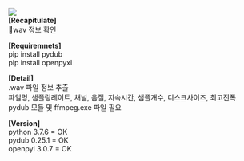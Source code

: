 <img src="https://img.shields.io/badge/Python-3766AB?style=flat-square&logo=Python&logoColor=white"/><br>
**[Recapitulate]**<br>
🎵wav 정보 확인<br>

**[Requiremnets]**<br>
 pip install pydub<br>
 pip install openpyxl<br>
 
 **[Detail]**<br>
.wav 파일 정보 추출<br>
파일명, 샘플링레이트, 채널, 음질, 지속시간, 샘플개수, 디스크사이즈, 최고진폭<br>
pydub 모듈 및 ffmpeg.exe 파일 필요<br>

**[Version]**<br>
python 3.7.6 = OK<br>
pydub 0.25.1 = OK<br>
openpyl 3.0.7 = OK<br>
